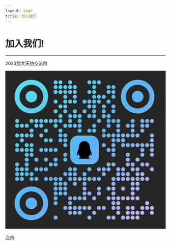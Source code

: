 ```yaml
---
layout: page
title: 加入我们
---
```


# 加入我们!

---

2023武大天协交流群

<img src="./武大天协.png" alt="武大天协" id="center_img" />

会员